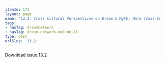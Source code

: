 ```yaml
---
itemId: 171
layout: page
name: '13.2: Cross Cultural Perspectives on Dream & Myth: More Cross-Cultural Perspectives'
tags:
- hasTag: dreamnetwork
- hasTag: dream-network-volume-13
type: post
urlSlug: '13.2'
---
```

<a href="files/pdfs/Volume_13/13.2-Dream-Network_Volume-13_No-2.pdf" download="">Download issue 13.2</a>
